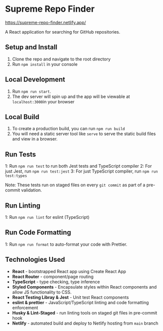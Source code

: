# Supreme Repo Finder

https://supreme-repo-finder.netlify.app/

A React application for searching for GitHub repositories.

## Setup and Install

 1. Clone the repo and navigate to the root directory
 2. Run `npm install` in your console

## Local Development

 1. Run `npm run start`. 
 2. The dev server will spin up and the app will be viewable at `localhost:3000`in your browser

## Local Build

 1. To create a production build, you can run `npm run build`
 2. You will need a static server tool like `serve` to serve the static build files and view in a browser. 

## Run Tests

1: Run `npm run test` to run both Jest tests and TypeScript compiler
2: For just Jest, run `npm run test:jest`
3: For just TypeScript compiler, run `npm run test:types`

Note: These tests run on staged files on every `git commit` as part of a pre-commit validation.

## Run Linting
1: Run `npm run lint` for eslint (TypeScript)

## Run Code Formatting
1: Run `npm run format` to auto-format your code with Prettier.

## Technologies Used
- **React** - bootstrapped React app using Create React App
- **React Router** - component/page routing
- **TypeScript** - type checking, type inference 
- **Styled Components** - Encapsulate styles within React components and allow JS functionality to CSS.
- **React Testing Libray & Jest** - Unit test React components
- **eslint & prettier** - JavaScript/TypeScript linting and code formatting enforcement
- **Husky & Lint-Staged** - run linting tools on staged git files in pre-commit hook
- **Netlify** - automated build and deploy to Netlify hosting from `main` branch
